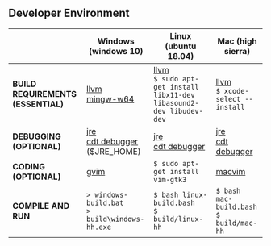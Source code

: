 ## Developer Environment
|                                | Windows (windows 10)       | Linux (ubuntu 18.04) | Mac (high sierra) |
| ------------------------------ | -------------------------- | -------------------- | ----------------- |
| **BUILD REQUIREMENTS (ESSENTIAL)** | [llvm][1]<br>[mingw-w64](https://sourceforge.net/projects/mingw-w64/) | [llvm][1]<br>`$ sudo apt-get install libx11-dev libasound2-dev libudev-dev` | [llvm][1]<br>`$ xcode-select --install` |
| **DEBUGGING (OPTIONAL)**           | [jre][2]<br>[cdt debugger][3] ($JRE_HOME)| [jre][2]<br>[cdt debugger][3]  | [jre][2]<br>[cdt debugger][3] |
| **CODING (OPTIONAL)**              | [gvim](https://www.vim.org/download.php#pc) | `$ sudo apt-get install vim-gtk3`  | [macvim](https://github.com/macvim-dev/macvim/releases) |
| **COMPILE AND RUN**                | `> windows-build.bat`<br>`> build\windows-hh.exe`| `$ bash linux-build.bash`<br>`$ build/linux-hh` | `$ bash mac-build.bash`<br>`$ build/mac-hh` |

[1]: http://releases.llvm.org/
[2]: https://www.oracle.com/technetwork/java/javase/downloads/jre8-downloads-2133155.html
[3]: https://download.eclipse.org/tools/cdt/releases/9.6/cdt-9.6.0/rcp/
